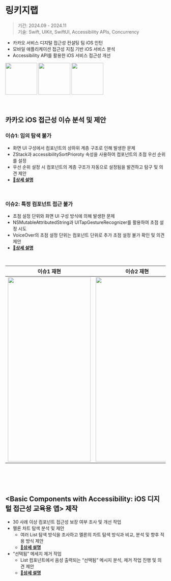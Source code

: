 # 링키지랩

> 기간: 2024.09 - 2024.11 <br>
> 기술: Swift, UIKit, SwiftUI, Accessibility APIs, Concurrency

- 카카오 서비스 디지털 접근성 컨설팅 팀 iOS 인턴
- 모바일 애플리케이션 접근성 지침 기반 iOS 서비스 분석
- Accessibility API를 활용한 iOS 서비스 접근성 개선


 <img src = "https://github.com/user-attachments/assets/76a4583e-61bb-46bd-9fea-c040c9d1e135" width = 100 height = 100>  <img src = "https://github.com/user-attachments/assets/913f5809-497d-4671-a15c-5d0942816ecc" width = 100 height = 100>  <img src = "https://github.com/user-attachments/assets/14e7b305-899b-4b37-b705-47c8a6ccd707" width = 100 height = 100>




<br>


## 카카오 iOS 접근성 이슈 분석 및 제안

### 이슈1: 임의 탐색 불가

- 화면 UI 구성에서 컴포넌트의 상하위 계층 구조로 인해 발생한 문제
- ZStack과 accessibilitySortPrioroty 속성을 사용하여 컴포넌트의 초점 우선 순위를 설정
- 우선 순위 설정 시 컴포넌트의 계층 구조가 자동으로 설정됨을 발견하고 탐구 및 의견 제안
- [**🔗상세 설명**](https://github.com/88yhtserof/LinkageLab-Accessibility/blob/main/3-Issue1.md)


<br>

### 이슈2: 특정 컴포넌트 접근 불가
- 초점 설정 단위와 화면 UI 구성 방식에 의해 발생한 문제
- NSMutableAttributedString과 UITapGestureRecognizer를 활용하여 초점 설정 시도
- VoiceOver의 초점 설정 단위는 컴포넌트 단위로 추가 초점 설정 불가 확인 및 의견 제안
- [**🔗상세 설명**](https://github.com/88yhtserof/LinkageLab-Accessibility/blob/main/4-Issue2.md)

<br>

| 이슈1 재현 | 이슈2 재현 |
| ----- | ----- |
| <img src = "https://github.com/user-attachments/assets/766e896f-9270-41e6-a95a-c0a13de73167" width = 260 height = 580> | <img src = "https://github.com/user-attachments/assets/3a729490-6b33-4261-b8d3-5c4605084754" width = 260 height = 580> |


<br>

<br>

<br>

## <Basic Components with Accessibility: iOS 디지털 접근성 교육용 앱> 제작

- 30 사례 이상 컴포넌트 접근성 보장 여부 조사 및 개선 작업
- 멜론 차트 탐색 분석 및 제안
    - 여러 List 탐색 방식을 조사하고 멜론의 차트 탐색 방식과 비교, 분석 및 향후 적용 방식 제안
    - [**🔗상세 설명**](https://github.com/88yhtserof/LinkageLab-Accessibility/blob/main/1-MelonChart.md)
- “선택됨” 메세지 제거 작업
    - List 컴포넌트에서 음성 출력되는 “선택됨” 메시지 분석, 제거 작업 진행 및 의견 제안
    - [**🔗상세 설명**](https://github.com/88yhtserof/LinkageLab-Accessibility/blob/main/2-RemoveSelectedMessage.md)




<br>

<br>



<br>
